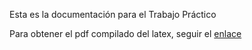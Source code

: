 Esta es la documentación para el Trabajo Práctico

Para obtener el pdf compilado del latex, seguir el [enlace](https://latexonline.cc/compile?git=https://github.com/HeraclitoDeEfeso/LaboratorioMicro2020&target=TP2/doc/informe.tex&command=pdflatex&force=true)

